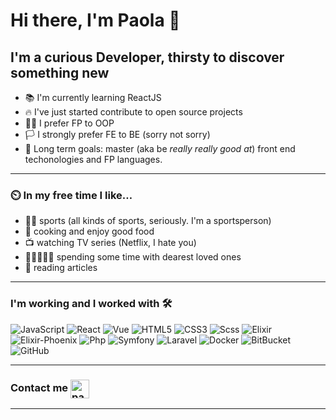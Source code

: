 # Hi there, I'm Paola 👋

## I'm a curious Developer, thirsty to discover something new

- 📚 I'm currently learning ReactJS
- 🔥 I've just started contribute to open source projects
- 💪🏼 I prefer FP to OOP
- 🏳️ I strongly prefer FE to BE (sorry not sorry)
- 🥅 Long term goals: master (aka be *really really good at*) front end techonologies and FP languages.
---

### ⏲️ In my free time I like…	

- 🧗‍♀️ sports (all kinds of sports, seriously. I'm a sportsperson)
- 🍝 cooking and enjoy good food
- 📺 watching TV series (Netflix, I hate you)
- 🧑🏿‍🤝‍🧑🏽 spending some time with dearest loved ones
- 📰 reading articles
---

### I'm working and I worked with 🛠 

![JavaScript](https://img.shields.io/badge/-JavaScript-%23F7DF1C?style=flat-square&logo=javascript&logoColor=000000&labelColor=%23F7DF1C&color=%23FFCE5A)
![React](https://img.shields.io/badge/-React-61DAFB?style=flat-square&logo=react&logoColor=ffffff)
![Vue](https://img.shields.io/badge/-Vue-1e5c3c?style=flat-square&svg=vue&logoColor=ffffff)
![HTML5](https://img.shields.io/badge/-HTML5-%23E44D27?style=flat-square&logo=html5&logoColor=ffffff)
![CSS3](https://img.shields.io/badge/-CSS3-%231572B6?style=flat-square&logo=css3)
![Scss](https://img.shields.io/badge/-Scss-%23CC6699?style=flat-square&logo=scss&logoColor=ffffff)
![Elixir](https://img.shields.io/badge/-Elixir-7b32a8?style=flat-square&logo=elixir)
![Elixir-Phoenix](https://img.shields.io/badge/-Phoenix-f26444?style=flat-square&logo=phoenix)
![Php](https://img.shields.io/badge/-Php-fff0f0?style=flat-square&logo=php)
![Symfony](https://img.shields.io/badge/-Symfony-000000?style=flat-square&logo=symfony)
![Laravel](https://img.shields.io/badge/-Laravel-fff0f0?style=flat-square&logo=laravel)
![Docker](https://img.shields.io/badge/-Docker-427bed?style=flat-square&logo=docker&logoColor=ffffff)
![BitBucket](https://img.shields.io/badge/-BitBucket-0f4fd1?style=flat-square&logo=bitbucket&logoColor=%23ffffff)
![GitHub](https://img.shields.io/badge/-GitHub-181717?style=flat-square&logo=github)

---


### Contact me [<img align="center" alt="paolapog | LinkedIn" height="30px" src="https://www.flaticon.com/svg/static/icons/svg/725/725337.svg"/>][linkedin]
---

[linkedin]: https://www.linkedin.com/in/paola-poggini-644169180/
